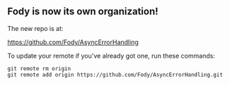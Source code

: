 ## Fody is now its own organization! 

The new repo is at:

https://github.com/Fody/AsyncErrorHandling

To update your remote if you've already got one, run these commands:

```
git remote rm origin
git remote add origin https://github.com/Fody/AsyncErrorHandling.git
```

